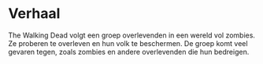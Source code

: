 # Verhaal
The Walking Dead volgt een groep overlevenden in een wereld vol zombies. Ze proberen te overleven en hun volk te beschermen.
De groep komt veel gevaren tegen, zoals zombies en andere overlevenden die hun bedreigen.
